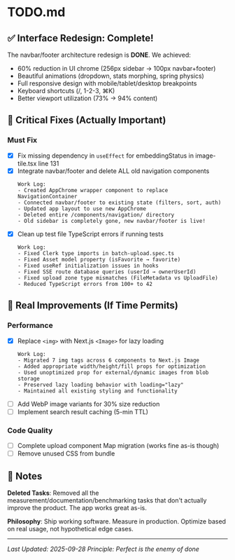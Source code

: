 # TODO.md

## ✅ Interface Redesign: Complete!

The navbar/footer architecture redesign is **DONE**. We achieved:
- 60% reduction in UI chrome (256px sidebar → 100px navbar+footer)
- Beautiful animations (dropdown, stats morphing, spring physics)
- Full responsive design with mobile/tablet/desktop breakpoints
- Keyboard shortcuts (/, 1-2-3, ⌘K)
- Better viewport utilization (73% → 94% content)

## 🚨 Critical Fixes (Actually Important)

### Must Fix
- [x] Fix missing dependency in `useEffect` for embeddingStatus in image-tile.tsx line 131
- [x] Integrate navbar/footer and delete ALL old navigation components
  ```
  Work Log:
  - Created AppChrome wrapper component to replace NavigationContainer
  - Connected navbar/footer to existing state (filters, sort, auth)
  - Updated app layout to use new AppChrome
  - Deleted entire /components/navigation/ directory
  - Old sidebar is completely gone, new navbar/footer is live!
  ```
- [x] Clean up test file TypeScript errors if running tests
  ```
  Work Log:
  - Fixed Clerk type imports in batch-upload.spec.ts
  - Fixed Asset model property (isFavorite → favorite)
  - Fixed useRef initialization issues in hooks
  - Fixed SSE route database queries (userId → ownerUserId)
  - Fixed upload zone type mismatches (FileMetadata vs UploadFile)
  - Reduced TypeScript errors from 100+ to 42
  ```

## 🎯 Real Improvements (If Time Permits)

### Performance
- [x] Replace `<img>` with Next.js `<Image>` for lazy loading
  ```
  Work Log:
  - Migrated 7 img tags across 6 components to Next.js Image
  - Added appropriate width/height/fill props for optimization
  - Used unoptimized prop for external/dynamic images from blob storage
  - Preserved lazy loading behavior with loading="lazy"
  - Maintained all existing styling and functionality
  ```
- [ ] Add WebP image variants for 30% size reduction
- [ ] Implement search result caching (5-min TTL)

### Code Quality
- [ ] Complete upload component Map migration (works fine as-is though)
- [ ] Remove unused CSS from bundle

## 📝 Notes

**Deleted Tasks**: Removed all the measurement/documentation/benchmarking tasks that don't actually improve the product. The app works great as-is.

**Philosophy**: Ship working software. Measure in production. Optimize based on real usage, not hypothetical edge cases.

---

*Last Updated: 2025-09-28*
*Principle: Perfect is the enemy of done*